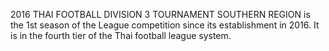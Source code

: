 2016 THAI FOOTBALL DIVISION 3 TOURNAMENT SOUTHERN REGION is the 1st season of the League competition since its establishment in 2016. It is in the fourth tier of the Thai football league system.
